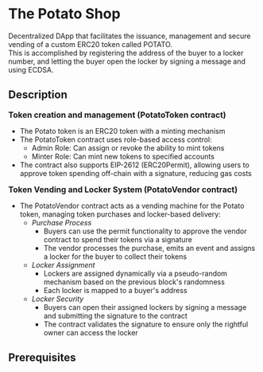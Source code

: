 # The Potato Shop

Decentralized DApp that facilitates the issuance, management and secure vending of a custom ERC20 token called POTATO.  
This is accomplished by registering the address of the buyer to a locker number, and letting the buyer open the locker by signing a message and using ECDSA.

## Description

**<span style="font-size: 16px;">Token creation and management (PotatoToken contract)</span>**

- The Potato token is an ERC20 token with a minting mechanism
- The PotatoToken contract uses role-based access control:
  - Admin Role: Can assign or revoke the ability to mint tokens
  - Minter Role: Can mint new tokens to specified accounts
- The contract also supports EIP-2612 (ERC20Permit), allowing users to approve token spending off-chain with a signature, reducing gas costs

**<span style="font-size: 16px;">Token Vending and Locker System (PotatoVendor contract)</span>**

- The PotatoVendor contract acts as a vending machine for the Potato token, managing token purchases and locker-based delivery:
  - *Purchase Process*
    - Buyers can use the permit functionality to approve the vendor contract to spend their tokens via a signature
    - The vendor processes the purchase, emits an event and assigns a locker for the buyer to collect their tokens
  - *Locker Assignment*
    - Lockers are assigned dynamically via a pseudo-random mechanism based on the previous block's randomness
    - Each locker is mapped to a buyer's address
  - *Locker Security*
    - Buyers can open their assigned lockers by signing a message and submitting the signature to the contract
    - The contract validates the signature to ensure only the rightful owner can access the locker

## Prerequisites

